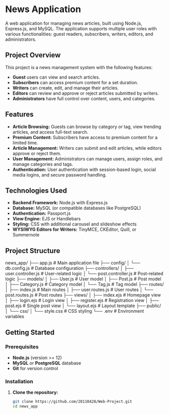 # News Application

A web application for managing news articles, built using Node.js, Express.js, and MySQL. The application supports multiple user roles with various functionalities: guest readers, subscribers, writers, editors, and administrators.

## Project Overview

This project is a news management system with the following features:
- **Guest** users can view and search articles.
- **Subscribers** can access premium content for a set duration.
- **Writers** can create, edit, and manage their articles.
- **Editors** can review and approve or reject articles submitted by writers.
- **Administrators** have full control over content, users, and categories.

## Features

- **Article Browsing:** Guests can browse by category or tag, view trending articles, and access full-text search.
- **Premium Content:** Subscribers have access to premium content for a limited time.
- **Article Management:** Writers can submit and edit articles, while editors approve or reject them.
- **User Management:** Administrators can manage users, assign roles, and manage categories and tags.
- **Authentication:** User authentication with session-based login, social media logins, and secure password handling.

## Technologies Used

- **Backend Framework:** Node.js with Express.js
- **Database:** MySQL (or compatible databases like PostgreSQL)
- **Authentication:** Passport.js
- **View Engine:** EJS or Handlebars
- **Styling:** CSS with additional carousel and slideshow effects
- **WYSIWYG Editors for Writers:** TinyMCE, CKEditor, Quill, or Summernote

## Project Structure
news_app/
├── app.js                     # Main application file
├── config/
│   └── db.config.js           # Database configuration
├── controllers/
│   ├── user.controller.js     # User-related logic
│   └── post.controller.js     # Post-related logic
├── models/
│   ├── User.js                # User model
│   ├── Post.js                # Post model
│   ├── Category.js            # Category model
│   └── Tag.js                 # Tag model
├── routes/
│   ├── index.js               # Main routes
│   ├── user.routes.js         # User routes
│   └── post.routes.js         # Post routes
├── views/
│   ├── index.ejs              # Homepage view
│   ├── login.ejs              # Login view
│   ├── register.ejs           # Registration view
│   ├── post.ejs               # Single post view
│   └── layout.ejs             # Layout template
├── public/
│   └── css/
│       └── style.css          # CSS styling
└── .env                       # Environment variables


## Getting Started

### Prerequisites

- **Node.js** (version >= 12)
- **MySQL** or **PostgreSQL** database
- **Git** for version control

### Installation

1. **Clone the repository:**
   ```bash
   git clone https://github.com/20110428/Web-Project.git
   cd news_app

